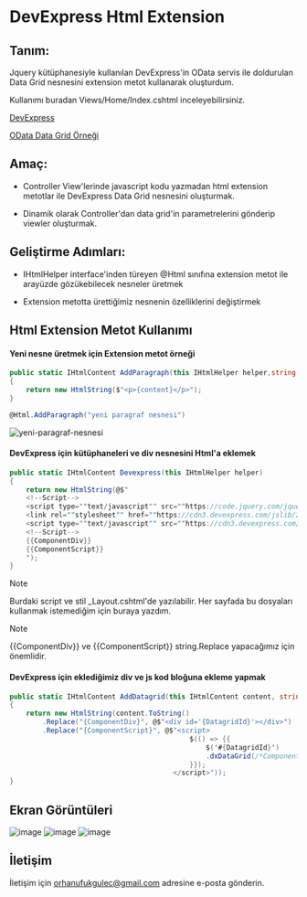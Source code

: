 
# DevExpress Html Extension
## Tanım:
Jquery kütüphanesiyle kullanılan DevExpress'in OData servis ile  doldurulan Data Grid nesnesini extension metot kullanarak oluşturdum.

Kullanımı buradan Views/Home/Index.cshtml inceleyebilirsiniz.

[DevExpress](https://js.devexpress.com/jQuery/)

[OData Data Grid Örneği](https://js.devexpress.com/jQuery/Demos/WidgetsGallery/Demo/DataGrid/OdataService/MaterialBlueLight/)
## Amaç:
- Controller View'lerinde javascript kodu yazmadan html extension metotlar ile DevExpress Data Grid nesnesini oluşturmak. 

- Dinamik olarak Controller'dan data grid'in parametrelerini gönderip viewler oluşturmak.
## Geliştirme Adımları:
- IHtmlHelper interface'inden türeyen @Html sınıfına extension metot ile arayüzde gözükebilecek nesneler üretmek

- Extension metotta ürettiğimiz nesnenin özelliklerini değiştirmek

## Html Extension Metot Kullanımı

#### Yeni nesne üretmek için Extension metot örneği

```cs
public static IHtmlContent AddParagraph(this IHtmlHelper helper,string content)
{
    return new HtmlString($"<p>{content}</p>");
}
```
```cs
@Html.AddParagraph("yeni paragraf nesnesi")
```
![yeni-paragraf-nesnesi](https://github.com/ufukgulec/DevExpressHtmlExtension/assets/51711890/bae5cb18-ba7f-496e-817a-2ba99f23ad71)

#### DevExpress için kütüphaneleri ve div nesnesini Html'a eklemek
```cs
public static IHtmlContent Devexpress(this IHtmlHelper helper)
{
    return new HtmlString(@$"
    <!--Script-->
    <script type=""text/javascript"" src=""https://code.jquery.com/jquery-3.5.1.min.js""></script>
    <link rel=""stylesheet"" href=""https://cdn3.devexpress.com/jslib/23.2.3/css/dx.light.css"">
    <script type=""text/javascript"" src=""https://cdn3.devexpress.com/jslib/23.2.3/js/dx.all.js""></script>
    <!--Script-->
    {{ComponentDiv}}
    {{ComponentScript}}
    ");
}
```
> [!NOTE]
> Burdaki script ve stil _Layout.cshtml'de yazılabilir. Her sayfada bu dosyaları kullanmak istemediğim için buraya yazdım.

> [!NOTE]
> {{ComponentDiv}} ve {{ComponentScript}} string.Replace yapacağımız için önemlidir.

#### DevExpress için eklediğimiz div ve js kod bloğuna ekleme yapmak

```cs
public static IHtmlContent AddDatagrid(this IHtmlContent content, string DatagridId)
{
    return new HtmlString(content.ToString()
        .Replace("{ComponentDiv}", @$"<div id='{DatagridId}'></div>")
        .Replace("{ComponentScript}", @$"<script>
                                            $(() => {{
                                                $('#{DatagridId}')
                                                .dxDataGrid(/*ComponentModel*/{{ComponentConfig}}/*ComponentModel*/);
                                            }}); 
                                        </script>"));
}
```

## Ekran Görüntüleri
![image](https://github.com/ufukgulec/DevExpressHtmlExtension/assets/51711890/c7c11496-1b52-4dfb-8895-3d0906b28498)
![image](https://github.com/ufukgulec/DevExpressHtmlExtension/assets/51711890/513d6798-09de-4963-8852-c51683be7de0)
![image](https://github.com/ufukgulec/DevExpressHtmlExtension/assets/51711890/90aafd78-66b6-4361-960e-bf042d549cb7)



## İletişim

İletişim için orhanufukgulec@gmail.com adresine e-posta gönderin.
